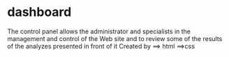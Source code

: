 # dashboard
The control panel allows the administrator and specialists in the management and control of the Web site and to review some of the results of the analyzes presented in front of it Created by  ==> html  ==>css 
